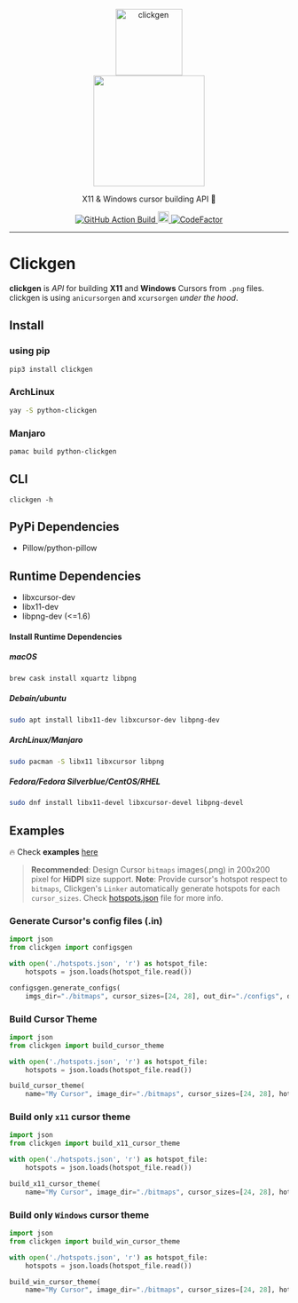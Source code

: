 <!-- Branding -->
<p align="center">
  <img src="https://imgur.com/L2IZ2MH.png" width="120" alt="clickgen" />
  <br />
  <img src="https://i.imgur.com/TeItlMh.png" width="200" />
</p>

<p align="center">
  X11 & Windows cursor building API 👷
</p>

<!-- Badges -->
<p align="center">
  <a href="https://github.com/ful1e5/clickgen/actions?query=workflow%3Abuild">
    <img alt="GitHub Action Build" src="https://github.com/ful1e5/clickgen/workflows/build/badge.svg" />
  </a>

  <a href="https://badge.fury.io/py/clickgen">
    <img src="https://badge.fury.io/py/clickgen.svg" alt="PyPI version" height="20">
  </a>

  <a href="https://www.codefactor.io/repository/github/ful1e5/clickgen">
    <img src="https://www.codefactor.io/repository/github/ful1e5/clickgen/badge" alt="CodeFactor" />
  </a>
</p>

---

# Clickgen

**clickgen** is _API_ for building **X11** and **Windows** Cursors from `.png` files. clickgen is using `anicursorgen` and `xcursorgen` _under the hood_.

## Install

### using pip

```bash
pip3 install clickgen
```

### ArchLinux

```bash
yay -S python-clickgen
```

### Manjaro

```bash
pamac build python-clickgen
```

## CLI

```
clickgen -h
```

## PyPi Dependencies

- Pillow/python-pillow

## Runtime Dependencies

- libxcursor-dev
- libx11-dev
- libpng-dev (<=1.6)

#### Install Runtime Dependencies

##### macOS

```bash
brew cask install xquartz libpng
```

##### Debain/ubuntu

```bash
sudo apt install libx11-dev libxcursor-dev libpng-dev
```

##### ArchLinux/Manjaro

```bash
sudo pacman -S libx11 libxcursor libpng
```

##### Fedora/Fedora Silverblue/CentOS/RHEL

```bash
sudo dnf install libx11-devel libxcursor-devel libpng-devel
```

## Examples

🔥 Check **examples** [here](./examples/)

> **Recommended**: Design Cursor `bitmaps` images(.png) in 200x200 pixel for **HiDPI** size support.
> **Note**: Provide cursor's hotspot respect to `bitmaps`, Clickgen's `Linker` automatically generate hotspots for each `cursor_sizes`.
> Check [hotspots.json](./examples/hotspots.json) file for more info.

### Generate Cursor's config files (.in)

```python
import json
from clickgen import configsgen

with open('./hotspots.json', 'r') as hotspot_file:
    hotspots = json.loads(hotspot_file.read())

configsgen.generate_configs(
    imgs_dir="./bitmaps", cursor_sizes=[24, 28], out_dir="./configs", delay=50)
```

### Build Cursor Theme

```python
import json
from clickgen import build_cursor_theme

with open('./hotspots.json', 'r') as hotspot_file:
    hotspots = json.loads(hotspot_file.read())

build_cursor_theme(
    name="My Cursor", image_dir="./bitmaps", cursor_sizes=[24, 28], hotspots=hotspots, out_path="./themes", delay=50)

```

### Build only `x11` cursor theme

```python
import json
from clickgen import build_x11_cursor_theme

with open('./hotspots.json', 'r') as hotspot_file:
    hotspots = json.loads(hotspot_file.read())

build_x11_cursor_theme(
    name="My Cursor", image_dir="./bitmaps", cursor_sizes=[24, 28], hotspots=hotspots, out_path="./themes", delay=50)
```

### Build only `Windows` cursor theme

```python
import json
from clickgen import build_win_cursor_theme

with open('./hotspots.json', 'r') as hotspot_file:
    hotspots = json.loads(hotspot_file.read())

build_win_cursor_theme(
    name="My Cursor", image_dir="./bitmaps", cursor_sizes=[24, 28], hotspots=hotspots, out_path="./themes", delay=50)
```
